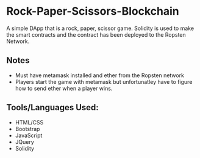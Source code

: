 # Rock-Paper-Scissors-Blockchain

A simple DApp that is a rock, paper, scissor game. Solidity is used to make the smart contracts and the contract has been deployed to the Ropsten Network.

## Notes

- Must have metamask installed and ether from the Ropsten network
- Players start the game with metamask but unfortunatley have to figure how to send ether when a player wins.

## Tools/Languages Used:

- HTML/CSS
- Bootstrap
- JavaScript
- JQuery
- Solidity
